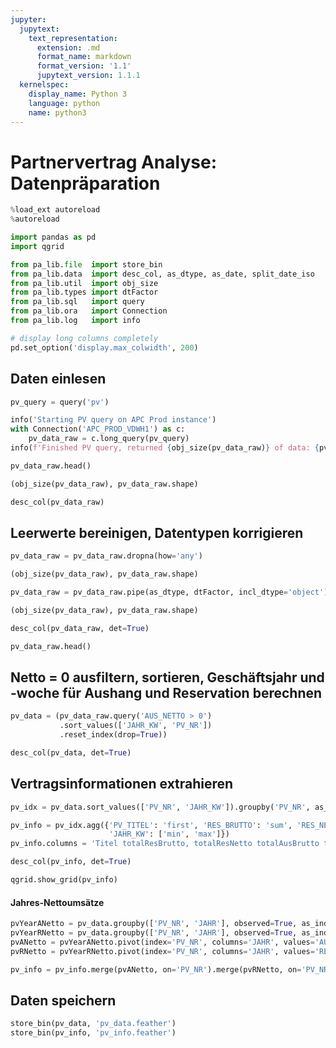 ```yaml
---
jupyter:
  jupytext:
    text_representation:
      extension: .md
      format_name: markdown
      format_version: '1.1'
      jupytext_version: 1.1.1
  kernelspec:
    display_name: Python 3
    language: python
    name: python3
---
```


<!-- #region {"pycharm": {}} -->
# Partnervertrag Analyse: Datenpräparation
<!-- #endregion -->

```python pycharm={"is_executing": false}
%load_ext autoreload
%autoreload

import pandas as pd
import qgrid

from pa_lib.file  import store_bin
from pa_lib.data  import desc_col, as_dtype, as_date, split_date_iso
from pa_lib.util  import obj_size
from pa_lib.types import dtFactor
from pa_lib.sql   import query
from pa_lib.ora   import Connection
from pa_lib.log   import info

# display long columns completely
pd.set_option('display.max_colwidth', 200)
```

<!-- #region {"pycharm": {}} -->
## Daten einlesen
<!-- #endregion -->

```python pycharm={}
pv_query = query('pv')
```

```python pycharm={}
info('Starting PV query on APC Prod instance')
with Connection('APC_PROD_VDWH1') as c:
    pv_data_raw = c.long_query(pv_query)
info(f'Finished PV query, returned {obj_size(pv_data_raw)} of data: {pv_data_raw.shape}')
```

```python pycharm={}
pv_data_raw.head()
```

```python pycharm={}
(obj_size(pv_data_raw), pv_data_raw.shape)
```

```python pycharm={}
desc_col(pv_data_raw)
```

<!-- #region {"pycharm": {}} -->
## Leerwerte bereinigen, Datentypen korrigieren
<!-- #endregion -->

```python pycharm={}
pv_data_raw = pv_data_raw.dropna(how='any')
```

```python pycharm={}
(obj_size(pv_data_raw), pv_data_raw.shape)
```

```python pycharm={}
pv_data_raw = pv_data_raw.pipe(as_dtype, dtFactor, incl_dtype='object')
```

```python pycharm={}
(obj_size(pv_data_raw), pv_data_raw.shape)
```

```python pycharm={}
desc_col(pv_data_raw, det=True)
```

```python pycharm={}
pv_data_raw.head()
```

<!-- #region {"pycharm": {}} -->
## Netto = 0 ausfiltern, sortieren, Geschäftsjahr und -woche für Aushang und Reservation berechnen
<!-- #endregion -->

```python pycharm={}
pv_data = (pv_data_raw.query('AUS_NETTO > 0')
           .sort_values(['JAHR_KW', 'PV_NR'])
           .reset_index(drop=True))
```

```python pycharm={}
desc_col(pv_data, det=True)
```

## Vertragsinformationen extrahieren

```python
pv_idx = pv_data.sort_values(['PV_NR', 'JAHR_KW']).groupby('PV_NR', as_index=True)
```

```python
pv_info = pv_idx.agg({'PV_TITEL': 'first', 'RES_BRUTTO': 'sum', 'RES_NETTO': 'sum', 'AUS_BRUTTO': 'sum', 'AUS_NETTO': 'sum', 'PARTNER_NR': 'last', 'PARTNER': 'last',
                      'JAHR_KW': ['min', 'max']})
pv_info.columns = 'Titel totalResBrutto, totalResNetto totalAusBrutto totalAusNetto partnerNr Partner firstKw lastKw'.split()
```

```python
desc_col(pv_info, det=True)
```

```python
qgrid.show_grid(pv_info)
```

#### Jahres-Nettoumsätze

```python
pvYearANetto = pv_data.groupby(['PV_NR', 'JAHR'], observed=True, as_index=False)[['AUS_NETTO']].agg('sum')
pvYearRNetto = pv_data.groupby(['PV_NR', 'JAHR'], observed=True, as_index=False)[['RES_NETTO']].agg('sum')
pvANetto = pvYearANetto.pivot(index='PV_NR', columns='JAHR', values='AUS_NETTO').fillna(0).add_prefix('Netto_Aus_')
pvRNetto = pvYearRNetto.pivot(index='PV_NR', columns='JAHR', values='RES_NETTO').fillna(0).add_prefix('Netto_Res_')
```

```python
pv_info = pv_info.merge(pvANetto, on='PV_NR').merge(pvRNetto, on='PV_NR')
```

<!-- #region {"pycharm": {}} -->
## Daten speichern
<!-- #endregion -->

```python pycharm={}
store_bin(pv_data, 'pv_data.feather')
store_bin(pv_info, 'pv_info.feather')
```

